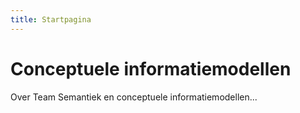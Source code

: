 ```yaml
---
title: Startpagina
---
```


# Conceptuele informatiemodellen

Over Team Semantiek en conceptuele informatiemodellen...
